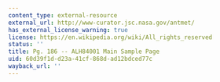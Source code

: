 ```yaml
---
content_type: external-resource
external_url: http://www-curator.jsc.nasa.gov/antmet/
has_external_license_warning: true
license: https://en.wikipedia.org/wiki/All_rights_reserved
status: ''
title: Pg. 186 -- ALH84001 Main Sample Page
uid: 60d39f1d-d23a-41cf-868d-ad12bdced77c
wayback_url: ''
---
```


